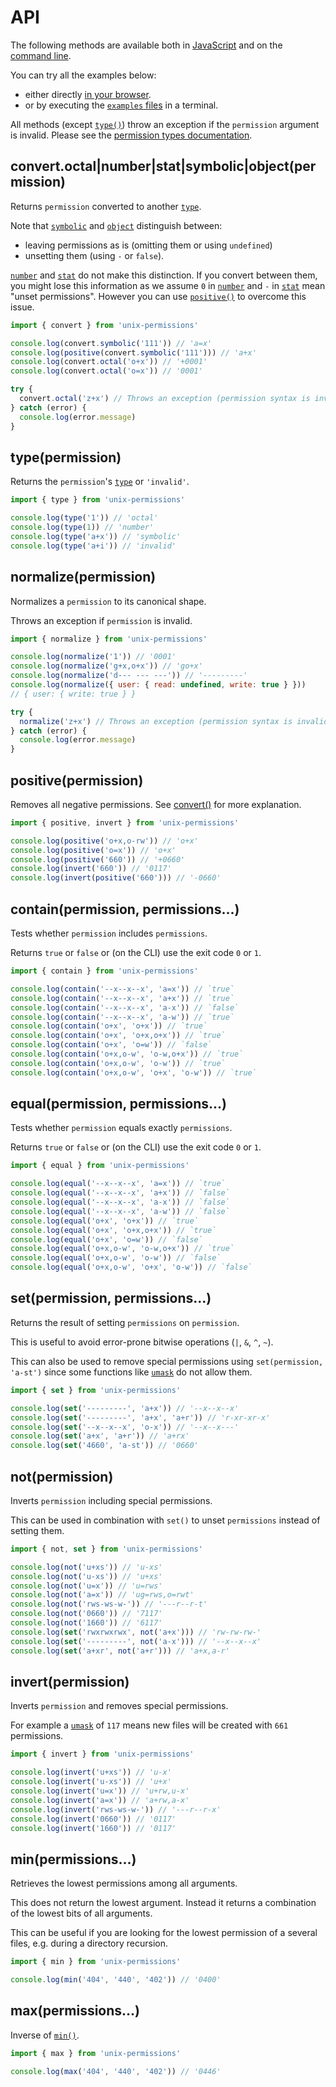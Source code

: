 # API

The following methods are available both in
[JavaScript](../README.md#usage-javascript) and on the
[command line](../README.md#usage-cli).

You can try all the examples below:

- either directly [in your browser](https://repl.it/@ehmicky/unix-permissions).
- or by executing the [`examples` files](../examples/README.md) in a terminal.

All methods (except [`type()`](#typepermission)) throw an exception if the
`permission` argument is invalid. Please see the
[permission types documentation](types.md).

## convert.octal|number|stat|symbolic|object(permission)

Returns `permission` converted to another [`type`](types.md).

Note that [`symbolic`](types.md#symbolic) and [`object`](types.md#object)
distinguish between:

- leaving permissions as is (omitting them or using `undefined`)
- unsetting them (using `-` or `false`).

[`number`](types.md#number) and [`stat`](types.md#stat) do not make this
distinction. If you convert between them, you might lose this information as we
assume `0` in [`number`](types.md#number) and `-` in [`stat`](types.md#stat)
mean "unset permissions". However you can use
[`positive()`](#positivepermission) to overcome this issue.

```js
import { convert } from 'unix-permissions'

console.log(convert.symbolic('111')) // 'a=x'
console.log(positive(convert.symbolic('111'))) // 'a+x'
console.log(convert.octal('o+x')) // '+0001'
console.log(convert.octal('o=x')) // '0001'

try {
  convert.octal('z+x') // Throws an exception (permission syntax is invalid)
} catch (error) {
  console.log(error.message)
}
```

## type(permission)

Returns the `permission`'s [`type`](types.md) or `'invalid'`.

```js
import { type } from 'unix-permissions'

console.log(type('1')) // 'octal'
console.log(type(1)) // 'number'
console.log(type('a+x')) // 'symbolic'
console.log(type('a+i')) // 'invalid'
```

## normalize(permission)

Normalizes a `permission` to its canonical shape.

Throws an exception if `permission` is invalid.

```js
import { normalize } from 'unix-permissions'

console.log(normalize('1')) // '0001'
console.log(normalize('g+x,o+x')) // 'go+x'
console.log(normalize('d--- --- ---')) // '---------'
console.log(normalize({ user: { read: undefined, write: true } }))
// { user: { write: true } }

try {
  normalize('z+x') // Throws an exception (permission syntax is invalid)
} catch (error) {
  console.log(error.message)
}
```

## positive(permission)

Removes all negative permissions. See
[convert()](#convertoctalnumberstatsymbolicobjectpermission) for more
explanation.

```js
import { positive, invert } from 'unix-permissions'

console.log(positive('o+x,o-rw')) // 'o+x'
console.log(positive('o=x')) // 'o+x'
console.log(positive('660')) // '+0660'
console.log(invert('660')) // '0117'
console.log(invert(positive('660'))) // '-0660'
```

## contain(permission, permissions...)

Tests whether `permission` includes `permissions`.

Returns `true` or `false` or (on the CLI) use the exit code `0` or `1`.

```js
import { contain } from 'unix-permissions'

console.log(contain('--x--x--x', 'a=x')) // `true`
console.log(contain('--x--x--x', 'a+x')) // `true`
console.log(contain('--x--x--x', 'a-x')) // `false`
console.log(contain('--x--x--x', 'a-w')) // `true`
console.log(contain('o+x', 'o+x')) // `true`
console.log(contain('o+x', 'o+x,o+x')) // `true`
console.log(contain('o+x', 'o=w')) // `false`
console.log(contain('o+x,o-w', 'o-w,o+x')) // `true`
console.log(contain('o+x,o-w', 'o-w')) // `true`
console.log(contain('o+x,o-w', 'o+x', 'o-w')) // `true`
```

## equal(permission, permissions...)

Tests whether `permission` equals exactly `permissions`.

Returns `true` or `false` or (on the CLI) use the exit code `0` or `1`.

```js
import { equal } from 'unix-permissions'

console.log(equal('--x--x--x', 'a=x')) // `true`
console.log(equal('--x--x--x', 'a+x')) // `false`
console.log(equal('--x--x--x', 'a-x')) // `false`
console.log(equal('--x--x--x', 'a-w')) // `false`
console.log(equal('o+x', 'o+x')) // `true`
console.log(equal('o+x', 'o+x,o+x')) // `true`
console.log(equal('o+x', 'o=w')) // `false`
console.log(equal('o+x,o-w', 'o-w,o+x')) // `true`
console.log(equal('o+x,o-w', 'o-w')) // `false`
console.log(equal('o+x,o-w', 'o+x', 'o-w')) // `false`
```

## set(permission, permissions...)

Returns the result of setting `permissions` on `permission`.

This is useful to avoid error-prone bitwise operations (`|`, `&`, `^`, `~`).

This can also be used to remove special permissions using
`set(permission, 'a-st')` since some functions like
[`umask`](https://linux.die.net/man/2/umask) do not allow them.

```js
import { set } from 'unix-permissions'

console.log(set('---------', 'a+x')) // '--x--x--x'
console.log(set('---------', 'a+x', 'a+r')) // 'r-xr-xr-x'
console.log(set('--x--x--x', 'o-x')) // '--x--x---'
console.log(set('a+x', 'a+r')) // 'a+rx'
console.log(set('4660', 'a-st')) // '0660'
```

## not(permission)

Inverts `permission` including special permissions.

This can be used in combination with `set()` to unset `permissions` instead of
setting them.

```js
import { not, set } from 'unix-permissions'

console.log(not('u+xs')) // 'u-xs'
console.log(not('u-xs')) // 'u+xs'
console.log(not('u=x')) // 'u=rws'
console.log(not('a=x')) // 'ug=rws,o=rwt'
console.log(not('rws-ws-w-')) // '---r--r-t'
console.log(not('0660')) // '7117'
console.log(not('1660')) // '6117'
console.log(set('rwxrwxrwx', not('a+x'))) // 'rw-rw-rw-'
console.log(set('---------', not('a-x'))) // '--x--x--x'
console.log(set('a+xr', not('a+r'))) // 'a+x,a-r'
```

## invert(permission)

Inverts `permission` and removes special permissions.

For example a [`umask`](https://linux.die.net/man/2/umask) of `117` means new
files will be created with `661` permissions.

```js
import { invert } from 'unix-permissions'

console.log(invert('u+xs')) // 'u-x'
console.log(invert('u-xs')) // 'u+x'
console.log(invert('u=x')) // 'u+rw,u-x'
console.log(invert('a=x')) // 'a+rw,a-x'
console.log(invert('rws-ws-w-')) // '---r--r-x'
console.log(invert('0660')) // '0117'
console.log(invert('1660')) // '0117'
```

## min(permissions...)

Retrieves the lowest permissions among all arguments.

This does not return the lowest argument. Instead it returns a combination of
the lowest bits of all arguments.

This can be useful if you are looking for the lowest permission of a several
files, e.g. during a directory recursion.

```js
import { min } from 'unix-permissions'

console.log(min('404', '440', '402')) // '0400'
```

## max(permissions...)

Inverse of [`min()`](#minpermissions).

```js
import { max } from 'unix-permissions'

console.log(max('404', '440', '402')) // '0446'
```
